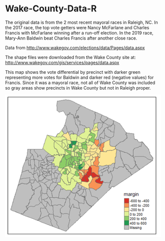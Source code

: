 # Wake-County-Data-R
The original data is from the 2 most recent mayoral races in Raleigh, NC. In the 2017 race, the top vote getters were Nancy McFarlane and Charles Francis with McFarlane winning after a run-off election. In the 2019 race, Mary-Ann Baldwin beat Charles Francis after another close race. 

Data from http://www.wakegov.com/elections/data/Pages/data.aspx

The shape files were downloaded from the Wake County site at:
http://www.wakegov.com/gis/services/pages/data.aspx

This map shows the vote differential by precinct with darker green representing more votes for Baldwin and darker red (negative values) for Francis.
Since it was a mayoral race, not all of Wake County was included so gray areas show precincts in Wake County but not in Raleigh proper.

![Margin Difference](\RaleighMayorRace.png)

